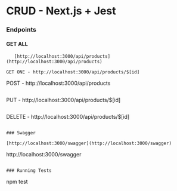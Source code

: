 # CRUD - Next.js + Jest

### Endpoints

#### GET ALL

```
   [http://localhost:3000/api/products](http://localhost:3000/api/products)
```

```
GET ONE - http://localhost:3000/api/products/$[id]
```

POST - http://localhost:3000/api/products

```

```

PUT - http://localhost:3000/api/products/$[id]

```

```

DELETE - http://localhost:3000/api/products/$[id]

```

### Swagger

[http://localhost:3000/swagger](http://localhost:3000/swagger)

```

http://localhost:3000/swagger

```

### Running Tests

```

npm test

```

```
